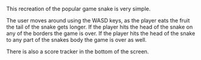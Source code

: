 This recreation of the popular game snake is very simple.

The user moves around using the WASD keys, as the player eats the fruit the tail of the snake gets longer. If the player hits the head of the snake on any of the borders the game is over. 
If the player hits the head of the snake to any part of the snakes body the game is over as well.

There is also a score tracker in the bottom of the screen.
